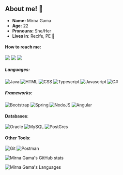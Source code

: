 ## About me! 💬

- <strong>Name:</strong> Mirna Gama
- <strong>Age:</strong> 22 
- <strong>Pronouns:</strong> She/Her
- <strong>Lives in:</strong> Recife, PE 🌴 

#### How to reach me:
<a href="https://api.whatsapp.com/send?phone=5581984004144"><img src="https://img.shields.io/badge/WhatsApp-25D366?style=for-the-badge&logo=whatsapp&logoColor=white"/></a>
<a href="mailto:mirnabeatrizgamav@gmail.com"><img src="https://img.shields.io/badge/Gmail-D14836?style=for-the-badge&logo=gmail&logoColor=white"/></a>
<a href="https://br.linkedin.com/in/mirna-gama-341424173"><img src="https://img.shields.io/badge/LinkedIn-0077B5?style=for-the-badge&logo=linkedin&logoColor=white"/></a>

##### Languages:
![Java](https://img.shields.io/badge/Java-ED8B00?style=for-the-badge&logo=java&logoColor=white)
![HTML](https://img.shields.io/badge/HTML5-E34F26?style=for-the-badge&logo=html5&logoColor=white)
![CSS](https://img.shields.io/badge/-CSS3-blue?logo=css3&style=for-the-badge)
![Typescript](https://img.shields.io/badge/-Typescript-3178C6?logo=typescript&style=for-the-badge&logoColor=white)
![Javascript](https://img.shields.io/badge/-Javascript-F7DF1E?logo=javascript&style=for-the-badge&logoColor=black)
![C#](https://img.shields.io/badge/c%23-%23239120.svg?style=for-the-badge&logo=c-sharp&logoColor=white)

##### Frameworks:
![Bootstrap](https://img.shields.io/badge/Bootstrap-563D7C?style=for-the-badge&logo=bootstrap&logoColor=white)
![Spring](https://img.shields.io/badge/Spring-6DB33F?style=for-the-badge&logo=spring&logoColor=white)
![NodeJS](https://img.shields.io/badge/node.js-6DA55F?style=for-the-badge&logo=node.js&logoColor=white)
![Angular](https://img.shields.io/badge/Angular-DD0031?style=for-the-badge&logo=angular&logoColor=white)

#### Databases:
![Oracle](https://img.shields.io/badge/Oracle-F80000?style=for-the-badge&logo=oracle&logoColor=white)
![MySQL](https://img.shields.io/badge/MySQL-00000F?style=for-the-badge&logo=mysql&logoColor=white)
![PostGres](https://img.shields.io/badge/PostgreSQL-316192?style=for-the-badge&logo=postgresql&logoColor=white)

#### Other Tools:
![Git](https://img.shields.io/badge/Git-F05032?style=for-the-badge&logo=git&logoColor=white)
![Postman](https://img.shields.io/badge/Postman-FF6C37?style=for-the-badge&logo=Postman&logoColor=white)



![Mirna Gama's GitHub stats](https://github-readme-stats.vercel.app/api?username=mirnagama&theme=graywhite&show_icons=true)

![Mirna Gama's Languages](https://github-readme-stats.vercel.app/api/top-langs/?username=MirnaGama&theme=graywhite)
